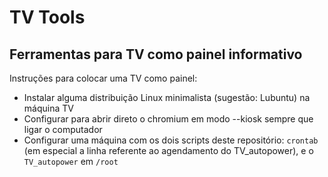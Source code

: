 # TV Tools

## Ferramentas para TV como painel informativo

Instruções para colocar uma TV como painel:

* Instalar alguma distribuição Linux minimalista (sugestão: Lubuntu) na máquina TV
* Configurar para abrir direto o chromium em modo --kiosk sempre que ligar o computador
* Configurar uma máquina com os dois scripts deste repositório: `crontab` (em especial a linha referente ao agendamento do TV_autopower), e o `TV_autopower` em `/root`
